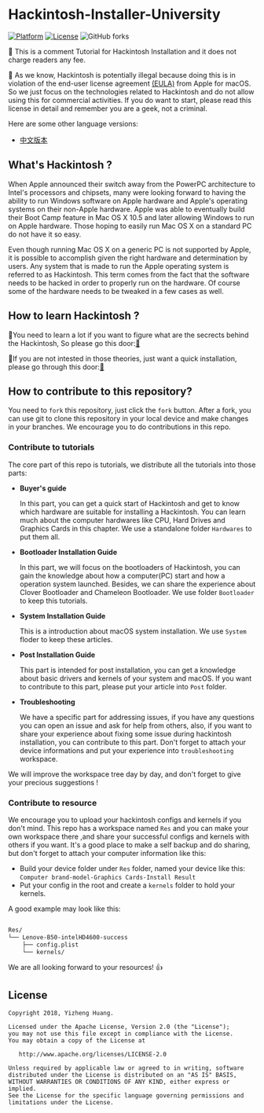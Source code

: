 


# Hackintosh-Installer-University
[![Platform](https://img.shields.io/badge/Platform-Markdown-bule.svg)](https://shields.io/)
[![License](https://img.shields.io/badge/license-Apache%202.0-blue.svg)](https://opensource.org/licenses/Apache-2.0)
![GitHub forks](https://img.shields.io/github/forks/badges/shields.svg?style=flat-square&label=Fork)


:loudspeaker: This is a comment Tutorial for Hackintosh Installation and it does not charge readers any fee. 

:loudspeaker: As we know, Hackintosh is potentially illegal because doing this is in violation of the end-user license agreement [(EULA)](http://images.apple.com/legal/sla/docs/macosx107.pdf) from Apple for macOS. So we just focus on the technologies related to Hackintosh and do not allow using this for commercial activities. If you do want to start, please read this license in detail and remember you are a geek, not a criminal.

Here are some other language versions:
- [中文版本](README-CN.md)


## What's Hackintosh ?

When Apple announced their switch away from the PowerPC architecture to Intel's processors and chipsets, many were looking forward to having the ability to run Windows software on Apple hardware and Apple's operating systems on their non-Apple hardware. Apple was able to eventually build their Boot Camp feature in Mac OS X 10.5 and later allowing Windows to run on Apple hardware. Those hoping to easily run Mac OS X on a standard PC do not have it so easy.

Even though running Mac OS X on a generic PC is not supported by Apple, it is possible to accomplish given the right hardware and determination by users. Any system that is made to run the Apple operating system is referred to as Hackintosh. This term comes from the fact that the software needs to be hacked in order to properly run on the hardware. Of course some of the hardware needs to be tweaked in a few cases as well.

## How to learn Hackintosh ?

:bell:You need to learn a lot if you want to figure what are the secrects behind the Hackintosh, So please go this door:[:door:]()

:bell:If you are not intested in those theories, just want a quick installation, please go through this door:[:door:]()


## How to contribute to this repository?

You need to `fork` this repository, just click the `fork` button.
After a fork, you can use git to clone this repository in your local device and make changes in your branches. We encourage you to do contributions in this repo.

### **Contribute to tutorials**
The core part of this repo is tutorials, we distribute all the tutorials into those parts:

- **Buyer's guide**

  In this part, you can get a quick start of Hackintosh and get to know which hardware are suitable for installing a Hackintosh. You can learn much about the computer hardwares like CPU, Hard Drives and Graphics Cards in this chapter. We use a standalone folder `Hardwares` to put them all.

- **Bootloader Installation Guide**

  In this part, we will focus on the bootloaders of Hackintosh, you can gain the knowledge about how a computer(PC) start and how a operation system launched. Besides, we can share the experience about Clover Bootloader and Chameleon Bootloader. We use folder `Bootloader` to keep this tutorials.

- **System Installation Guide**
  
  This is a introduction about macOS system installation. We use `System` floder to keep these articles.

- **Post Installation Guide**

  This part is intended for post installation, you can get a knowledge about basic drivers and kernels of your system and macOS. If you want to contribute to this part, please put your article into `Post` folder.
 
- **Troubleshooting**

  We have a specific part for addressing issues, if you have any questions you can open an issue and ask for help from others, also, if you want to share your experience about fixing some issue during hackintosh installation, you can contribute to this part. Don't forget to attach your device informations and put your experience into `troubleshooting` workspace.
  
We will improve the workspace tree day by day, and don't forget to give your precious suggestions !
 
### **Contribute to resource**
We encourage you to upload your hackintosh configs and kernels if you don't mind. This repo has a workspace named `Res` and you can make your own workspace there ,and share your successful configs and kernels with others if you want. It's a good place to make a self backup and do sharing, but don't forget to attach your computer information like this:

- Build your device folder under `Res` folder, named your device like this: `Computer brand-model-Graphics Cards-Install Result`
- Put your config in the root and create a `kernels` folder to hold your kernels.

A good example may look like this:

```bash

Res/
└── Lenove-B50-intelHD4600-success
    ├── config.plist
    └── kernels/

```
We are all looking forward to your resources! :+1:

## License
```
Copyright 2018, Yizheng Huang.

Licensed under the Apache License, Version 2.0 (the "License");
you may not use this file except in compliance with the License.
You may obtain a copy of the License at

   http://www.apache.org/licenses/LICENSE-2.0

Unless required by applicable law or agreed to in writing, software
distributed under the License is distributed on an "AS IS" BASIS,
WITHOUT WARRANTIES OR CONDITIONS OF ANY KIND, either express or implied.
See the License for the specific language governing permissions and
limitations under the License.
```
